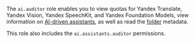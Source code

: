 The `ai.auditor` role enables you to view quotas for Yandex Translate, Yandex Vision, Yandex SpeechKit, and Yandex Foundation Models, view information on [AI-driven assistants](../../foundation-models/concepts/assistant/index.md), as well as read the [folder](../../resource-manager/concepts/resources-hierarchy.md#folder) metadata.

This role also includes the `ai.assistants.auditor` permissions.

